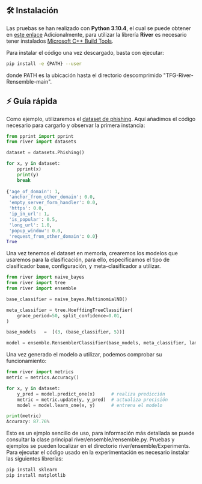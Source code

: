 ## 🛠 Instalación
Las pruebas se han realizado con **Python 3.10.4**, el cual se puede obtener en [este enlace](https://www.python.org/downloads/)
Adicionalmente, para utilizar la librería **River** es necesario tener instalados [Microsoft C++ Build Tools](https://visualstudio.microsoft.com/visual-cpp-build-tools/).


Para instalar el código una vez descargado, basta con ejecutar:
```sh
pip install -e {PATH} --user
```
donde PATH es la ubicación hasta el directorio descomprimido "TFG-River-Rensemble-main".

## ⚡️  Guía rápida
Como ejemplo, utilizaremos el [dataset de phishing](http://archive.ics.uci.edu/ml/datasets/Website+Phishing). Aquí añadimos el código necesario para cargarlo y observar la primera instancia:

```python
from pprint import pprint
from river import datasets

dataset = datasets.Phishing()

for x, y in dataset:
    pprint(x)
    print(y)
    break
    
{'age_of_domain': 1,
 'anchor_from_other_domain': 0.0, 
 'empty_server_form_handler': 0.0,
 'https': 0.0,
 'ip_in_url': 1,
 'is_popular': 0.5,
 'long_url': 1.0,
 'popup_window': 0.0,
 'request_from_other_domain': 0.0}
True
```

Una vez tenemos el dataset en memoria, crearemos los modelos que usaremos para la clasificación, para ello, especificamos el tipo de clasificador base, configuración, y meta-clasificador a utilizar.
```python
from river import naive_bayes
from river import tree
from river import ensemble

base_classifier = naive_bayes.MultinomialNB()

meta_classifier = tree.HoeffdingTreeClassifier(
    grace_period=50, split_confidence=0.01,
)

base_models   =  [(3, (base_classifier, 5))]

model = ensemble.RensemblerClassifier(base_models, meta_classifier, lam=1.0, seed=13, unanimity_check=False, drift_check = "off")
```

Una vez generado el modelo a utilizar, podemos comprobar su funcionamiento:
```python
from river import metrics
metric = metrics.Accuracy()

for x, y in dataset:
    y_pred = model.predict_one(x)      # realiza predicción
    metric = metric.update(y, y_pred)  # actualiza precisión
    model = model.learn_one(x, y)      # entrena el modelo

print(metric)
Accuracy: 87.76%
```

Esto es un ejmplo sencillo de uso, para información más detallada se puede consultar la clase principal river/ensemble/rensemble.py. Pruebas y ejemplos se pueden localizar en el directorio river/ensemble/Experiments. 
Para ejecutar el código usado en la experimentación es necesario instalar las siguientes librerías:
```sh
pip install sklearn
pip install matplotlib
```
